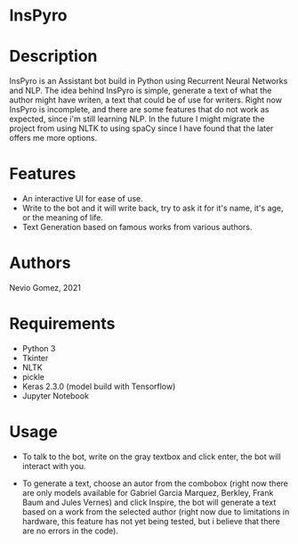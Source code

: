 InsPyro
=======

Description
===========

InsPyro is an Assistant bot build in Python using Recurrent Neural Networks and NLP. The idea behind InsPyro is simple, generate a text of what the author might have writen, a text that could be of use for writers. Right now InsPyro is incomplete, and there are some features that do not work as expected, since i'm still learning NLP. In the future I might migrate the project from using NLTK to using spaCy since I have found that the later offers me more options.

Features
========

* An interactive UI for ease of use.
* Write to the bot and it will write back, try to ask it for it's name, it's age, or the meaning of life.
* Text Generation based on famous works from various authors.

Authors
=======

Nevio Gomez, 2021

Requirements
============

* Python 3
* Tkinter
* NLTK
* pickle
* Keras 2.3.0 (model build with Tensorflow)
* Jupyter Notebook

Usage
=====

* To talk to the bot, write on the gray textbox and click enter, the bot will interact with you.

* To generate a text, choose an autor from the combobox (right now there are only models available for Gabriel Garcia Marquez, Berkley, Frank Baum and Jules Vernes) and click Inspire, the bot will generate a text based on a work from the selected author (right now due to limitations in hardware, this feature has not yet being tested, but i believe that there are no errors in the code).
